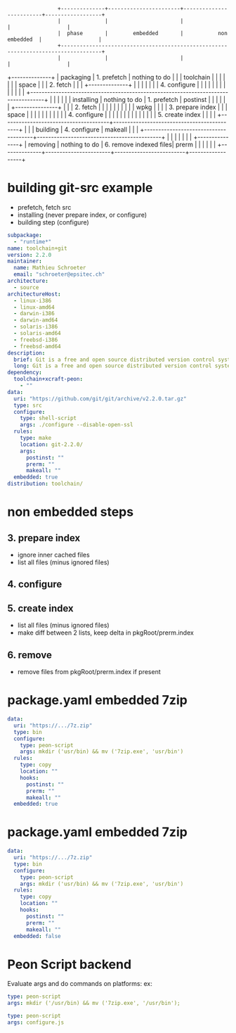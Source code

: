                     +--------------+-----------------------+-------------------------+------------------+
                    |              |                       |                         |                  |
                    |  phase       |        embedded       |           non embedded  |                  |
                    +-----------------------------------------------------------------------------------+
                    |              |                       |                         |                  |
 +--------------+   | packaging    |   1. prefetch         |   nothing to do         |                  |
 |   toolchain  |   |              |                       |                         |                  |
 |   space      |   |              |   2. fetch            |                         |                  |
 +--------------+   |              |                       |                         |                  |
                    |              |   4. configure        |                         |                  |
                    |              |                       |                         |                  |
                    |              |                       |                         |                  |
                    +-----------------------------------------------------------------------------------+
                    |              |                       |                         |                  |
                    | installing   |   nothing to do       |  1. prefetch            |  postinst        |
                    |              |                       |                         |                  |
+---------------+   |              |                       |  2. fetch               |                  |
|               |   |              |                       |                         |                  |
|   wpkg        |   |              |                       |  3. prepare index       |                  |
|   space       |   |              |                       |                         |                  |
|               |   |              |                       |  4. configure           |                  |
|               |   |              |                       |                         |                  |
|               |   |              |                       |  5. create index        |                  |
|               |   +--------------------------------------+--------------------------------------------+
|               |   | building     |  4. configure                                   | makeall          |
|               |   +--------------------------------------+--------------------------------------------+
|               |   |              |                       |                         |                  |
+---------------+   | removing     |   nothing to do       |  6. remove indexed files| prerm            |
                    |              |                       |                         |                  |
                    +--------------+-----------------------+-------------------------+------------------+



# building git-src example

- prefetch, fetch src
- installing (never prepare index, or configure)
- building step (configure)

```yaml
subpackage:
  - "runtime*"
name: toolchain+git
version: 2.2.0
maintainer:
  name: Mathieu Schroeter
  email: "schroeter@epsitec.ch"
architecture:
  - source
architectureHost:
  - linux-i386
  - linux-amd64
  - darwin-i386
  - darwin-amd64
  - solaris-i386
  - solaris-amd64
  - freebsd-i386
  - freebsd-amd64
description:
  brief: Git is a free and open source distributed version control system.
  long: Git is a free and open source distributed version control system designed to handle everything from small to very large projects with speed and efficiency.
dependency:
  toolchain+xcraft-peon:
    - ""
data:
  uri: "https://github.com/git/git/archive/v2.2.0.tar.gz"
  type: src
  configure:
    type: shell-script
    args: ./configure --disable-open-ssl
  rules:
    type: make
    location: git-2.2.0/
    args:
      postinst: ""
      prerm: ""
      makeall: ""
  embedded: true
distribution: toolchain/
```
# non embedded steps

## 3. prepare index

- ignore inner cached files
- list all files (minus ignored files)

## 4. configure

## 5. create index

- list all files (minus ignored files)
- make diff between 2 lists, keep delta in pkgRoot/prerm.index

## 6. remove

- remove files from pkgRoot/prerm.index if present

# package.yaml embedded 7zip

```yaml
data:
  uri: "https://.../7z.zip"
  type: bin
  configure:
    type: peon-script
    args: mkdir ('usr/bin) && mv ('7zip.exe', 'usr/bin')
  rules:
    type: copy
    location: ""
    hooks:
      postinst: ""
      prerm: ""
      makeall: ""
  embedded: true
```
# package.yaml embedded 7zip

```yaml
data:
  uri: "https://.../7z.zip"
  type: bin
  configure:
    type: peon-script
    args: mkdir ('usr/bin) && mv ('7zip.exe', 'usr/bin')
  rules:
    type: copy
    location: ""
    hooks:
      postinst: ""
      prerm: ""
      makeall: ""
  embedded: false
```

# Peon Script backend

Evaluate args and do commands on platforms:
ex:

```yaml
type: peon-script
args: mkdir ('/usr/bin) && mv ('7zip.exe', '/usr/bin');

type: peon-script
args: configure.js
```
